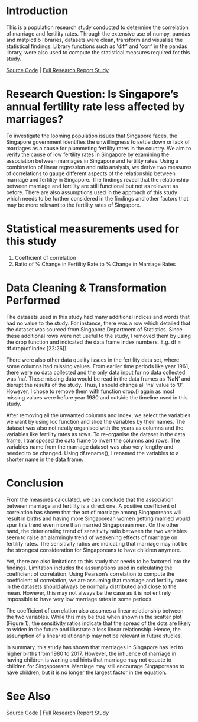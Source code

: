 # Introduction

This is a population research study conducted to determine the correlation of marriage and fertility rates. Through the extensive use of numpy, pandas and matplotlib libraries, datasets were clean, transform and visualise the statistical findings. Library functions such as 'diff' and 'corr' in the pandas library, were also used to compute the statistical measures required for this study. 

[Source Code](./ECA.py) 
| 
[Full Research Report Study](https://drive.google.com/file/d/1vl-lwVDI0tsGcFcvrVDtkVm3OEMZZ5ZL/view?usp=sharing)

# Research Question: Is Singapore’s annual fertility rate less affected by marriages?

To investigate the looming population issues that Singapore faces, the Singapore government identifies the unwillingness to settle down or lack of marriages as a cause for plummeting fertility rates in the country. We aim to verify the cause of low fertility rates in Singapore by examining the association between marriages in Singapore and fertility rates. Using a combination of linear regression and ratio analysis, we derive two measures of correlations to gauge different aspects of the relationship between marriage and fertility in Singapore. The findings reveal that the relationship between marriage and fertility are still functional but not as relevant as before. There are also assumptions used in the approach of this study which needs to be further considered in the findings and other factors that may be more relevant to the fertility rates of Singapore.

# Statistical measurements used for this study
1) Coefficient of correlation
2) Ratio of % Change in Fertility Rate to % Change in Marriage Rates

# Data Cleaning & Transformation Performed
The datasets used in this study had many additional indices and words that had no value to the study. For instance, there was a row which detailed that the dataset was sourced from Singapore Department of Statistics. Since these additional rows were not useful to the study, I removed them by using the drop function and indicated the data frame index numbers. E.g. df = df.drop(df.index [22:26])

There were also other data quality issues in the fertility data set, where some columns had missing values. From earlier time periods like year 1961, there were no data collected and the only data input for no data collected was ‘na’. These missing data would be read in the data frames as ‘NaN’ and disrupt the results of the study. Thus, I should change all ‘na’ value to ‘0’. However, I chose to remove them with function drop.() again as most missing values were before year 1980 and outside the timeline used in this study.

After removing all the unwanted columns and index, we select the variables we want by using loc function and slice the variables by their names. The dataset was also not neatly organised with the years as columns and the variables like fertility rates as rows. To re-organise the dataset in the data frame, I transposed the data frame to invert the columns and rows. The variables name from the marriage dataset was also very lengthy and needed to be changed. Using df.rename(), I renamed the variables to a shorter name in the data frame. 

# Conclusion
From the measures calculated, we can conclude that the association between marriage and fertility is a direct one. A positive coefficient of correlation has shown that the act of marriage among Singaporeans will result in births and having more Singaporean women getting married would spur this trend even more than married Singaporean men. On the other hand, the deteriorating trend of sensitivity ratio between the two variables seem to raise an alarmingly trend of weakening effects of marriage on fertility rates. The sensitivity ratios are indicating that marriage may not be the strongest consideration for Singaporeans to have children anymore.

Yet, there are also limitations to this study that needs to be factored into the findings. Limitation includes the assumptions used in calculating the coefficient of correlation. Using Pearson’s correlation to compute the coefficient of correlation, we are assuming that marriage and fertility rates in the datasets should always be normally distributed and close to the mean. However, this may not always be the case as it is not entirely impossible to have very low marriage rates in some periods. 

The coefficient of correlation also assumes a linear relationship between the two variables. While this may be true when shown in the scatter plot (Figure 1), the sensitivity ratios indicate that the spread of the dots are likely to widen in the future and illustrate a less linear relationship. Hence, the assumption of a linear relationship may not be relevant in future studies. 

In summary, this study has shown that marriages in Singapore has led to higher births from 1980 to 2017. However, the influence of marriage in having children is waning and hints that marriage may not equate to children for Singaporeans. Marriage may still encourage Singaporeans to have children, but it is no longer the largest factor in the equation.

# See Also
[Source Code](./ECA.py) 
| 
[Full Research Report Study](https://drive.google.com/file/d/1vl-lwVDI0tsGcFcvrVDtkVm3OEMZZ5ZL/view?usp=sharing)
